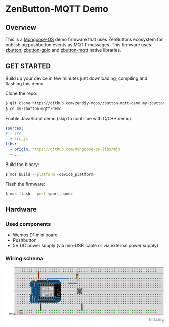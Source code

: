 # ZenButton-MQTT Demo 
## Overview
This is a [Mongoose-OS](https://mongoose-os.com/) demo firmware that uses ZenButtons ecosystem for publishing pushbutton events as MQTT messages. This firmware uses [zbutton](https://github.com/zendiy-mgos/zbutton), [zbutton-gpio](https://github.com/zendiy-mgos/zbutton-gpio) and [zbutton-mqtt](https://github.com/zendiy-mgos/zbutton-mqtt) native libraries.
## GET STARTED
Build up your device in few minutes just downloading, compiling and flashing this demo.

Clone the repo:
```bash
$ git clone https://github.com/zendiy-mgos/zbutton-mqtt-demo my-zbutton-mqtt-demo
$ cd my-zbutton-mqtt-demo
```
Enable JavaScript demo (skip to continue with C/C++ demo) :
```yaml
sources:
# - src
  - src_js
libs:
  - origin: https://github.com/mongoose-os-libs/mjs
  - ...
```
Build the binary:
```bash
$ mos build --platform <device_platform>
```
Flash the firmware:
```bash
$ mos flash --port <port_name>
```
## Hardware
### Used components
 - Wemos D1 mini board
 - Pushbutton
 - 5V DC power supply (via min-USB cable or via external power supply)
### Wiring schema
![zbutton-mqtt demo wiring schema](docs/zbutton-mqtt-demo-sketch_bb.png)
